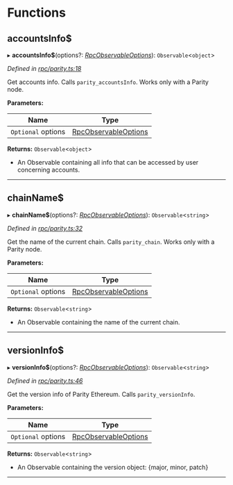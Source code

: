 

# Functions

<a id="accountsinfo_"></a>

##  accountsInfo$

▸ **accountsInfo$**(options?: *[RpcObservableOptions](../interfaces/_types_.rpcobservableoptions.md)*): `Observable`<`object`>

*Defined in [rpc/parity.ts:18](https://github.com/paritytech/js-libs/blob/fed24c5/packages/light.js/src/rpc/parity.ts#L18)*

Get accounts info. Calls `parity_accountsInfo`. Works only with a Parity node.

**Parameters:**

| Name | Type |
| ------ | ------ |
| `Optional` options | [RpcObservableOptions](../interfaces/_types_.rpcobservableoptions.md) |

**Returns:** `Observable`<`object`>
*   An Observable containing all info that can be accessed by user concerning accounts.

___
<a id="chainname_"></a>

##  chainName$

▸ **chainName$**(options?: *[RpcObservableOptions](../interfaces/_types_.rpcobservableoptions.md)*): `Observable`<`string`>

*Defined in [rpc/parity.ts:32](https://github.com/paritytech/js-libs/blob/fed24c5/packages/light.js/src/rpc/parity.ts#L32)*

Get the name of the current chain. Calls `parity_chain`. Works only with a Parity node.

**Parameters:**

| Name | Type |
| ------ | ------ |
| `Optional` options | [RpcObservableOptions](../interfaces/_types_.rpcobservableoptions.md) |

**Returns:** `Observable`<`string`>
*   An Observable containing the name of the current chain.

___
<a id="versioninfo_"></a>

##  versionInfo$

▸ **versionInfo$**(options?: *[RpcObservableOptions](../interfaces/_types_.rpcobservableoptions.md)*): `Observable`<`string`>

*Defined in [rpc/parity.ts:46](https://github.com/paritytech/js-libs/blob/fed24c5/packages/light.js/src/rpc/parity.ts#L46)*

Get the version info of Parity Ethereum. Calls `parity_versionInfo`.

**Parameters:**

| Name | Type |
| ------ | ------ |
| `Optional` options | [RpcObservableOptions](../interfaces/_types_.rpcobservableoptions.md) |

**Returns:** `Observable`<`string`>
*   An Observable containing the version object: {major, minor, patch}

___

